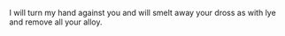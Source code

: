 I will turn my hand against you and will smelt away your dross as with lye and remove all your alloy.
